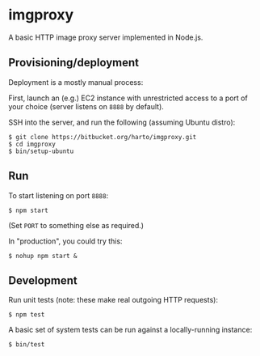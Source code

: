 imgproxy
========

A basic HTTP image proxy server implemented in Node.js.


Provisioning/deployment
-----------------------

Deployment is a mostly manual process:

First, launch an (e.g.) EC2 instance with unrestricted access to a port of your
choice (server listens on `8888` by default).

SSH into the server, and run the following (assuming Ubuntu distro):
```
$ git clone https://bitbucket.org/harto/imgproxy.git
$ cd imgproxy
$ bin/setup-ubuntu
```


Run
---

To start listening on port `8888`:
```
$ npm start
```

(Set `PORT` to something else as required.)

In "production", you could try this:
```
$ nohup npm start &
```


Development
-----------

Run unit tests (note: these make real outgoing HTTP requests):
```
$ npm test
```

A basic set of system tests can be run against a locally-running instance:
```
$ bin/test
```
